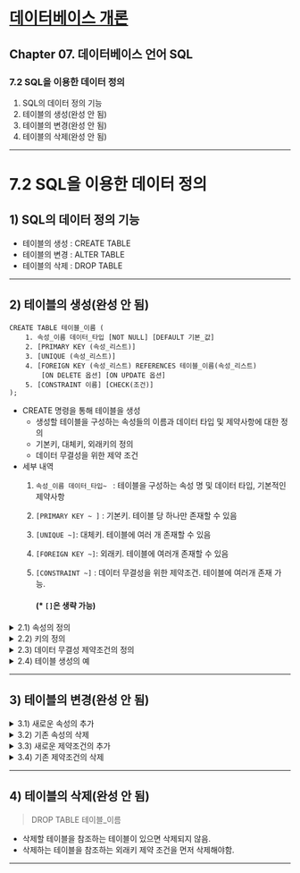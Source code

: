 
# <a href = "../README.md" target="_blank">데이터베이스 개론</a>
## Chapter 07. 데이터베이스 언어 SQL
### 7.2 SQL을 이용한 데이터 정의
1) SQL의 데이터 정의 기능
2) 테이블의 생성(완성 안 됨)
3) 테이블의 변경(완성 안 됨)
4) 테이블의 삭제(완성 안 됨)

---

# 7.2 SQL을 이용한 데이터 정의

## 1) SQL의 데이터 정의 기능

- 테이블의 생성 : CREATE TABLE
- 테이블의 변경 : ALTER TABLE
- 테이블의 삭제 : DROP TABLE

---

## 2) 테이블의 생성(완성 안 됨)
```mysql
CREATE TABLE 테이블_이름 (
    1. 속성_이름 데이터_타입 [NOT NULL] [DEFAULT 기본_값]
    2. [PRIMARY KEY (속성_리스트)]
    3. [UNIQUE (속성_리스트)]
    4. [FOREIGN KEY (속성_리스트) REFERENCES 테이블_이름(속성_리스트)
        [ON DELETE 옵션] [ON UPDATE 옵션]
    5. [CONSTRAINT 이름] [CHECK(조건)]
);
```
- CREATE 명령을 통해 테이블을 생성
  - 생성할 테이블을 구성하는 속성들의 이름과 데이터 타입 및 제약사항에 대한 정의
  - 기본키, 대체키, 외래키의 정의
  - 데이터 무결성을 위한 제약 조건
- 세부 내역
  1. `속성_이름 데이터_타입~ ` : 테이블을 구성하는 속성 명 및 데이터 타입, 기본적인 제약사항
  2. `[PRIMARY KEY ~ ]` : 기본키. 테이블 당 하나만 존재할 수 있음
  3. `[UNIQUE ~]`: 대체키. 테이블에 여러 개 존재할 수 있음
  4. `[FOREIGN KEY ~]`: 외래키. 테이블에 여러개 존재할 수 있음
  5. `[CONSTRAINT ~]` : 데이터 무결성을 위한 제약조건. 테이블에 여러개 존재 가능.

     #### (* `[]`은 생략 가능)
  
<details>
<summary>2.1) 속성의 정의 </summary>
<div markdown="1">



</div>
</details>

<details>
<summary>2.2) 키의 정의 </summary>
<div markdown="1">



</div>
</details>

<details>
<summary>2.3) 데이터 무결성 제약조건의 정의 </summary>
<div markdown="1">



</div>
</details>

<details>
<summary>2.4) 테이블 생성의 예 </summary>
<div markdown="1">



</div>
</details>

---

## 3) 테이블의 변경(완성 안 됨)

<details>
<summary>3.1) 새로운 속성의 추가 </summary>
<div markdown="1">



</div>
</details>

<details>
<summary>3.2) 기존 속성의 삭제 </summary>
<div markdown="1">



</div>
</details>

<details>
<summary>3.3) 새로운 제약조건의 추가 </summary>
<div markdown="1">



</div>
</details>

<details>
<summary>3.4) 기존 제약조건의 삭제 </summary>
<div markdown="1">



</div>
</details>


---

## 4) 테이블의 삭제(완성 안 됨)

> DROP TABLE 테이블_이름

- 삭제할 테이블을 참조하는 테이블이 있으면 삭제되지 않음.
- 삭제하는 테이블을 참조하는 외래키 제약 조건을 먼저 삭제해야함.

---